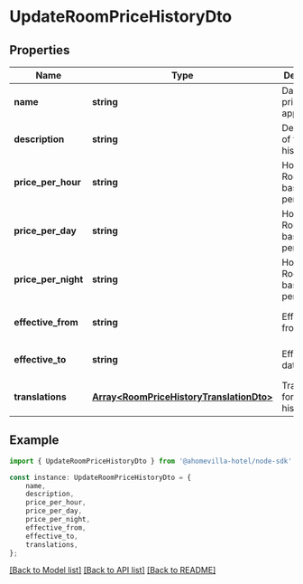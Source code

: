 # UpdateRoomPriceHistoryDto


## Properties

Name | Type | Description | Notes
------------ | ------------- | ------------- | -------------
**name** | **string** | Day that the price is applied | [optional] [default to undefined]
**description** | **string** | Description of the price history | [optional] [default to undefined]
**price_per_hour** | **string** | Hotel Room\&#39;s base price per hour | [optional] [default to undefined]
**price_per_day** | **string** | Hotel Room\&#39;s base price per day | [optional] [default to undefined]
**price_per_night** | **string** | Hotel Room\&#39;s base price per night | [optional] [default to undefined]
**effective_from** | **string** | Effective from date | [optional] [default to undefined]
**effective_to** | **string** | Effective to date | [optional] [default to undefined]
**translations** | [**Array&lt;RoomPriceHistoryTranslationDto&gt;**](RoomPriceHistoryTranslationDto.md) | Translations for the price history | [optional] [default to undefined]

## Example

```typescript
import { UpdateRoomPriceHistoryDto } from '@ahomevilla-hotel/node-sdk';

const instance: UpdateRoomPriceHistoryDto = {
    name,
    description,
    price_per_hour,
    price_per_day,
    price_per_night,
    effective_from,
    effective_to,
    translations,
};
```

[[Back to Model list]](../README.md#documentation-for-models) [[Back to API list]](../README.md#documentation-for-api-endpoints) [[Back to README]](../README.md)
